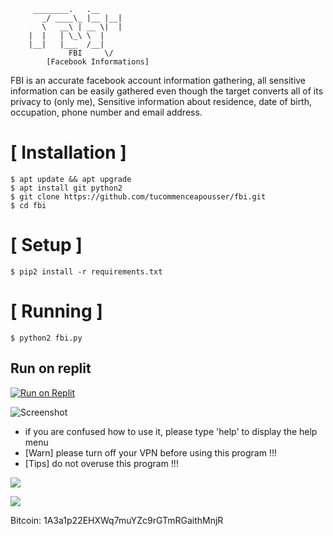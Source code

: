 
```
	 ________.   .__ 
       _/ ____\_ |__ |__|
       \   __\ | __ \|  |
	|  |   | \_\ \  |
	|__|   |___  /__|
             FBI     \/    
        [Facebook Informations]
```
FBI is an accurate facebook account information gathering, all sensitive information can be easily gathered even though the target converts all of its privacy to (only me), Sensitive information about residence, date of birth, occupation, phone number and email address.



# [ Installation ]
```
$ apt update && apt upgrade
$ apt install git python2
$ git clone https://github.com/tucommenceapousser/fbi.git
$ cd fbi
```

# [ Setup ]
```
$ pip2 install -r requirements.txt
```
# [ Running ]
```
$ python2 fbi.py
```

## Run on replit
[![Run on Replit](https://replit.com/badge/github/tucommenceapousser/fbi)](https://replit.com/github/tucommenceapousser/fbi)


![Screenshot](https://i.top4top.io/p_2947d2b250.jpg)

* if you are confused how to use it, please type 'help' to display the help menu
* [Warn] please turn off your VPN before using this program !!!
* [Tips] do not overuse this program !!!

![](https://image.ibb.co/i4ES3U/bc.png)

   ![](https://image.ibb.co/iniWV9/electrum_3_2_2_2018_08_30_21_49_44.png)

Bitcoin: 1A3a1p22EHXWq7muYZc9rGTmRGaithMnjR
